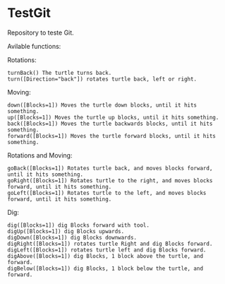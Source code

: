 # TestGit
Repository to teste Git.

Avilable functions:

  Rotations:
  
    turnBack() The turtle turns back.
    turn([Direction="back"]) rotates turtle back, left or right.
    
  Moving:
  
    down([Blocks=1]) Moves the turtle down blocks, until it hits something.
    up([Blocks=1]) Moves the turtle up blocks, until it hits something.
    back([Blocks=1]) Moves the turtle backwards blocks, until it hits something.
    forward([Blocks=1]) Moves the turtle forward blocks, until it hits something.
  
  Rotations and Moving:
  
    goBack([Blocks=1]) Rotates turtle back, and moves blocks forward, until it hits something.
    goRight([Blocks=1]) Rotates turtle to the right, and moves blocks forward, until it hits something.
    goLeft([Blocks=1]) Rotates turtle to the left, and moves blocks forward, until it hits something.

  Dig:
  
    dig([Blocks=1]) dig Blocks forward with tool.
    digUp([Blocks=1]) dig Blocks upwards.
    digDown([Blocks=1]) dig Blocks downwards.
    digRight([Blocks=1]) rotates turtle Right and dig Blocks forward.
    digLeft([Blocks=1]) rotates turtle left and dig Blocks forward.
    digAbove([Blocks=1]) dig Blocks, 1 block above the turtle, and forward.
    digBelow([Blocks=1]) dig Blocks, 1 block below the turtle, and forward.
    
